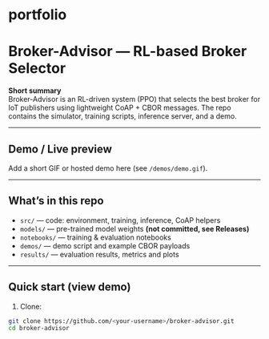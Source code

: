 # portfolio
# Broker-Advisor — RL-based Broker Selector

**Short summary**  
Broker-Advisor is an RL-driven system (PPO) that selects the best broker for IoT publishers using lightweight CoAP + CBOR messages. The repo contains the simulator, training scripts, inference server, and a demo.

---

## Demo / Live preview
Add a short GIF or hosted demo here (see `/demos/demo.gif`).

---

## What’s in this repo
- `src/` — code: environment, training, inference, CoAP helpers  
- `models/` — pre-trained model weights **(not committed, see Releases)**  
- `notebooks/` — training & evaluation notebooks  
- `demos/` — demo script and example CBOR payloads  
- `results/` — evaluation results, metrics and plots

---

## Quick start (view demo)
1. Clone:
```bash
git clone https://github.com/<your-username>/broker-advisor.git
cd broker-advisor
